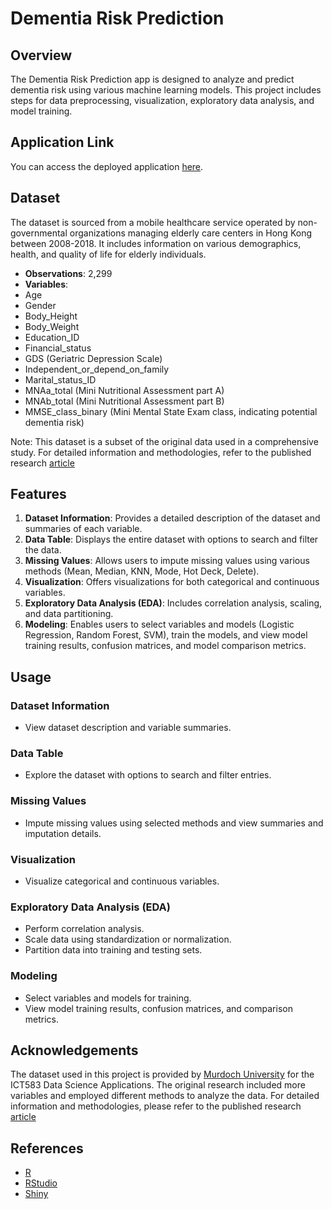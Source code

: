 # Dementia Risk Prediction

## Overview

The Dementia Risk Prediction app is designed to analyze and predict dementia risk using various machine learning models. This project includes steps for data preprocessing, visualization, exploratory data analysis, and model training.

## Application Link

You can access the deployed application [here](https://nickless.shinyapps.io/Dementia_prediction/).

## Dataset

The dataset is sourced from a mobile healthcare service operated by non-governmental organizations managing elderly care centers in Hong Kong between 2008-2018. It includes information on various demographics, health, and quality of life for elderly individuals.

- **Observations**: 2,299
- **Variables**:
- Age
- Gender
- Body_Height
- Body_Weight
- Education_ID
- Financial_status
- GDS (Geriatric Depression Scale)
- Independent_or_depend_on_family
- Marital_status_ID
- MNAa_total (Mini Nutritional Assessment part A)
- MNAb_total (Mini Nutritional Assessment part B)
- MMSE_class_binary (Mini Mental State Exam class, indicating potential dementia risk)
  
Note: This dataset is a subset of the original data used in a comprehensive study. For detailed information and methodologies, refer to the published research [article](https://www.ncbi.nlm.nih.gov/pmc/articles/PMC7490674/)

## Features

1. **Dataset Information**: Provides a detailed description of the dataset and summaries of each variable.
2. **Data Table**: Displays the entire dataset with options to search and filter the data.
3. **Missing Values**: Allows users to impute missing values using various methods (Mean, Median, KNN, Mode, Hot Deck, Delete).
4. **Visualization**: Offers visualizations for both categorical and continuous variables.
5. **Exploratory Data Analysis (EDA)**: Includes correlation analysis, scaling, and data partitioning.
6. **Modeling**: Enables users to select variables and models (Logistic Regression, Random Forest, SVM), train the models, and view model training results, confusion matrices, and model comparison metrics.

## Usage

### Dataset Information

- View dataset description and variable summaries.

### Data Table

- Explore the dataset with options to search and filter entries.

### Missing Values

- Impute missing values using selected methods and view summaries and imputation details.

### Visualization

- Visualize categorical and continuous variables.

### Exploratory Data Analysis (EDA)

- Perform correlation analysis.
- Scale data using standardization or normalization.
- Partition data into training and testing sets.

### Modeling

- Select variables and models for training.
- View model training results, confusion matrices, and comparison metrics.

## Acknowledgements

The dataset used in this project is provided by [Murdoch University](https://www.murdoch.edu.au) for the ICT583 Data Science Applications. The original research included more variables and employed different methods to analyze the data. For detailed information and methodologies, please refer to the published research [article](https://www.ncbi.nlm.nih.gov/pmc/articles/PMC7490674/)

## References

- [R](https://cran.r-project.org/)
- [RStudio](https://posit.co/download/rstudio-desktop/) 
- [Shiny](https://shiny.posit.co/)
